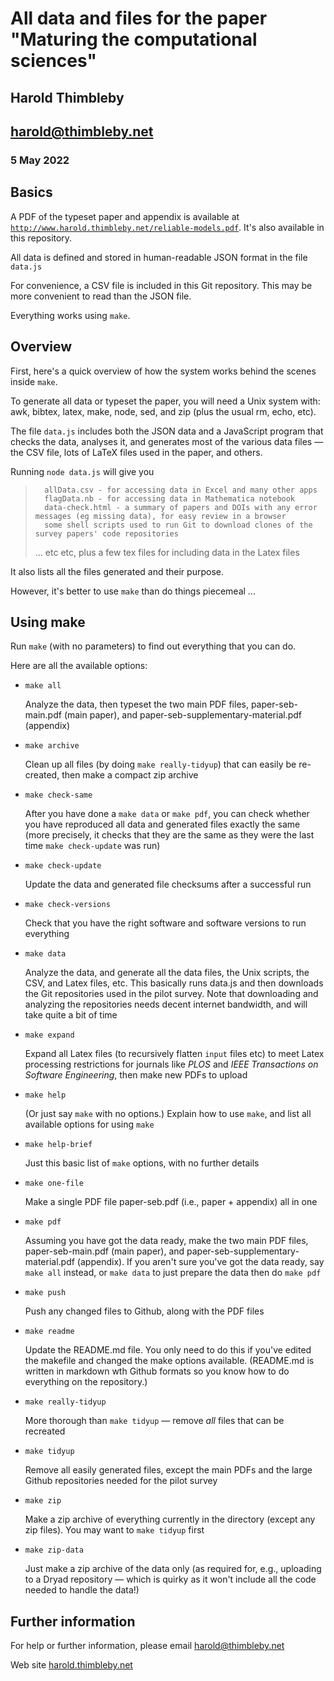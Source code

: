# All data and files for the paper "Maturing the computational sciences"

## Harold Thimbleby

## [harold@thimbleby.net](mailto:harold@thimbleby.net)

### 5 May 2022

## Basics

A PDF of the typeset paper and appendix is available at [`http://www.harold.thimbleby.net/reliable-models.pdf`](http://www.harold.thimbleby.net/reliable-models.pdf). It's also available in this repository.

All data is defined and stored in human-readable JSON format in the file `data.js`

For convenience, a CSV file is included in this Git repository. This may be more convenient to read than the JSON file.

Everything works using `make`.

## Overview

First, here's a quick overview of how the system works behind the scenes inside `make`.

To generate all data or typeset the paper, you will need a Unix system with: awk, bibtex, latex, make, node, sed, and zip (plus the usual rm, echo, etc). 

The file `data.js` includes both the JSON data and a JavaScript program that checks the data, analyses it, and generates most of the various data files &mdash; the CSV file, lots of LaTeX files used in the paper, and others.

Running `node data.js` will give you

>       allData.csv - for accessing data in Excel and many other apps
>       flagData.nb - for accessing data in Mathematica notebook
>       data-check.html - a summary of papers and DOIs with any error messages (eg missing data), for easy review in a browser
>       some shell scripts used to run Git to download clones of the survey papers' code repositories
>    ... etc etc, plus a few tex files for including data in the Latex files
 
It also lists all the files generated and their purpose. 

However, it's better to use `make` than do things piecemeal ...

## Using make

Run `make` (with no parameters) to find out everything that you can do. 

Here are all the available options:


* `make all`

    Analyze the data, then typeset the two main PDF files, paper-seb-main.pdf (main paper), and paper-seb-supplementary-material.pdf (appendix) 

* `make archive`

    Clean up all files (by doing `make really-tidyup`) that can easily be re-created, then make a compact zip archive

* `make check-same`

    After you have done a `make data` or `make pdf`, you can check whether you have reproduced all data and generated files exactly the same (more precisely, it checks that they are the same as they were the last time `make check-update` was run)

* `make check-update`

    Update the data and generated file checksums after a successful run

* `make check-versions`

    Check that you have the right software and software versions to run everything

* `make data`

    Analyze the data, and generate all the data files, the Unix scripts, the CSV, and Latex files, etc. This basically runs data.js and then downloads the Git repositories used in the pilot survey. Note that downloading and analyzing the repositories needs decent internet bandwidth, and will take quite a bit of time

* `make expand`

    Expand all Latex files (to recursively flatten `input` files etc) to meet Latex processing restrictions for journals like *PLOS* and *IEEE Transactions on Software Engineering*, then make new PDFs to upload

* `make help`

    (Or just say `make` with no options.) Explain how to use `make`, and list all available options for using `make`

* `make help-brief`

    Just this basic list of `make` options, with no further details

* `make one-file`

    Make a single PDF file paper-seb.pdf (i.e., paper + appendix) all in one

* `make pdf`

    Assuming you have got the data ready, make the two main PDF files, paper-seb-main.pdf (main paper), and paper-seb-supplementary-material.pdf (appendix). If you aren't sure you've got the data ready, say `make all` instead, or `make data` to just prepare the data then do `make pdf`

* `make push`

    Push any changed files to Github, along with the PDF files

* `make readme`

    Update the README.md file. You only need to do this if you've edited the makefile and changed the make options available. (README.md is written in markdown wth Github formats so you know how to do everything on the repository.) 

* `make really-tidyup`

    More thorough than `make tidyup` &mdash; remove *all* files that can be recreated

* `make tidyup`

    Remove all easily generated files, except the main PDFs and the large Github repositories needed for the pilot survey

* `make zip`

    Make a zip archive of everything currently in the directory (except any zip files). You may want to `make tidyup` first

* `make zip-data`

    Just make a zip archive of the data only (as required for, e.g., uploading to a Dryad repository &mdash; which is quirky as it won't include all the code needed to handle the data!)
        
## Further information

For help or further information, please email [harold@thimbleby.net](mailto:harold@thimbleby.net)

Web site [harold.thimbleby.net](http://www.harold.thimbleby.net)
